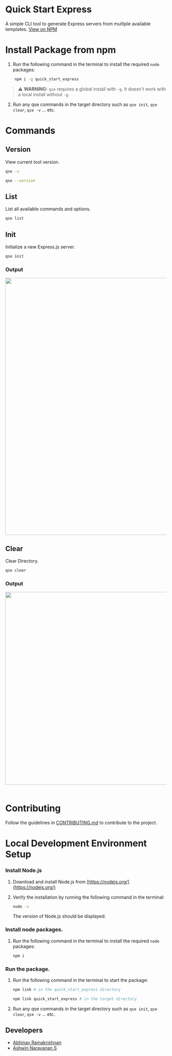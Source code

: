 # Quick Start Express

A simple CLI tool to generate Express servers from multiple available templates. [View on NPM](https://www.npmjs.com/package/quick_start_express)

# Install Package from npm

1. Run the following command in the terminal to install the required `node` packages:

```bash
    npm i -g quick_start_express
```
> ⚠️ **WARNING:** `qse` requires a global install with `-g`. It doesn't work with a local install without `-g`.

2. Run any qse commands in the target directory such as `qse init`, `qse clear`, `qse -v` ... etc. 

# Commands

## Version

View current tool version.

```bash
qse -v
```

```bash
qse --version
```

## List

List all available commands and options.

```bash
qse list
```

## Init

Initialize a new Express.js server.

```bash
qse init
```

### Output

<div align="center">
   <img src="https://github.com/user-attachments/assets/7e246ad7-add4-479a-9970-e3d79e8480ac" width="800px"/>
</div>

## Clear

Clear Directory.

```bash
qse clear
```

### Output

<div align="center">
   <img src="https://github.com/user-attachments/assets/f886fc9f-7378-4904-8177-e7c0842becb6" width=600px"/>
</div>

<br>

# Contributing

Follow the guidelines in [CONTRIBUTING.md](https://github.com/CSE-25/quick_start_express/tree/main/.github/CONTRIBUTING.md) to contribute to the project.

# Local Development Environment Setup

### Install Node.js

1. Download and install Node.js from [https://nodejs.org/](https://nodejs.org/)
2. Verify the installation by running the following command in the terminal:

   ```bash
   node -v
   ```

   The version of Node.js should be displayed.

### Install node packages.

1. Run the following command in the terminal to install the required `node` packages:

   ```bash
   npm i
   ```

### Run the package.

1. Run the following command in the terminal to start the package:

   ```bash
   npm link # in the quick_start_express directory
   ```

   ```bash
   npm link quick_start_express # in the target directory
   ```

2. Run any qse commands in the target directory such as `qse init`, `qse clear`, `qse -v` ... etc. 

## Developers

- [Abhinav Ramakrishnan](https://github.com/Abhinav-ark)
- [Ashwin Narayanan S](https://ashrockzzz2003.github.io/portfolio)
